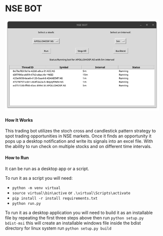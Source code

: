# NSE BOT
![Alt Text](image.png)
#### How It Works
This trading bot utilizes the stoch cross and candlestick pattern strategy to spot trading opportunities in
NSE markets. Once it finds an opportunity it pops up a desktop notification and write its signals into an excel file. 
With the ability to run check on multiple stocks and on different time intervals.

#### How to Run 
It can be run as a desktop app or a script. 

To run it as a script you will need:
  - `python -m venv virtual`
  - `source virtual\bin\active` or `.\virtual\Scripts\activate`
  - `pip install -r install requirements.txt`
  - `python run.py`
  
To run it as a desktop application you will need to build it as an installable file by repeating 
the first three steps above then run `python setup.py bdist-msi` this will create an installable
windows file inside the bdist directory for linux system run `python setup.py build`
